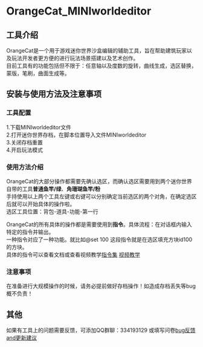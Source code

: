 # OrangeCat_MINIworldeditor
## 工具介绍
OrangeCat是一个用于游戏迷你世界沙盒编辑的辅助工具，旨在帮助建筑玩家以及玩法开发者更方便的进行玩法场景搭建以及艺术创作。  
目前工具有的功能包括但不限于：任意轴以及度数的旋转，曲线生成，选区替换，蒙版，笔刷，曲面生成等。
## 安装与使用方法及注意事项
### 工具配置
1.下载MINIworldeditor文件  
2.打开迷你世界存档，在脚本位置导入文件MINIworldeditor  
3.关闭存档重置  
4.开启玩法模式
### 使用方法介绍
OrangeCat的大部分操作都需要先确认选区，而确认选区需要用到两个迷你世界自带的工具**普通鱼竿/绿**、**角珊瑚鱼竿/粉**  
手持使用以上两个工具左键或右键可以分别确定当前选区的两个对角，在确定选区后就可以开始具体的操作啦。  
选区工具位置：背包-道具-功能-第一行  
  
OrangeCat的所有具体的操作都是需要使用到**指令**。具体流程：在对话框内输入特定的指令并输出。  
一种指令对应了一种功能。就比如@set 100 这段指令就是在选区填充方块id100的方块。  
具体的指令可以查看文档或查看视频教学[指令集](https://kdocs.cn/l/chYPT0fIvxuG)  [视频教学]()  
### 注意事项
在准备进行大规模操作的时候，请务必提前做好存档操作！如造成存档丢失等bug概不负责！
## 其他
如果有工具上的问题需要反馈，可添加QQ群聊：334193129 或填写问卷[bug反馈and更新建议](https://f.wps.cn/g/ls3DAgIj/)
